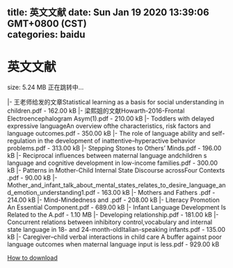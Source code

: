 
title: 英文文献
date: Sun Jan 19 2020 13:39:06 GMT+0800 (CST)    
categories: baidu
---

# 英文文献
size: 5.24 MB
 正在跳转中...
 
|- 王老师给发的文章Statistical learning as a basis for social understanding in children.pdf - 162.00 kB
|- 梁熙姐的文献Howarth-2016-Frontal Electroencephalogram Asym(1).pdf - 210.00 kB
|- Toddlers with delayed expressive languageAn overview ofthe characteristics, risk factors and language outcomes.pdf - 350.00 kB
|- The role of language ability and self-regulation in the development of inattentive–hyperactive behavior problems.pdf - 313.00 kB
|- Stepping Stones to Others’ Minds.pdf - 196.00 kB
|- Reciprocal influences between maternal language andchildren s language and cognitive development in low-income families.pdf - 300.00 kB
|- Patterns in Mother-Child Internal State Discourse acrossFour Contexts  .pdf - 90.00 kB
|- Mother_and_infant_talk_about_mental_states_relates_to_desire_language_and_emotion_understanding1.pdf - 163.00 kB
|- Mothers  and Fathers  .pdf - 214.00 kB
|- Mind-Mindedness and .pdf - 208.00 kB
|- Literacy Promotion An Essential Component.pdf - 689.00 kB
|- Infant Language Development Is Related to the A.pdf - 1.10 MB
|- Developing relationship.pdf - 181.00 kB
|- Concurrent relations between inhibitory control,vocabulary and internal state language in 18- and 24-month-oldItalian-speaking infants.pdf - 135.00 kB
|- Caregiver–child verbal interactions in child care A buffer against poor language outcomes when maternal language input is less.pdf - 929.00 kB

[How to download](https://bpcam.bemobtrk.com/go/2ceec3aa-1ca2-46d6-b9ff-aaa5c184517c?jno=316)